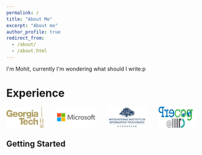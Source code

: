 ```yaml
---
permalink: /
title: "About Me"
excerpt: "About me"
author_profile: true
redirect_from: 
  - /about/
  - /about.html
---
```


I'm Mohit, currently I'm wondering what should I write:p

Experience
======

<div style="display: flex; justify-content:space-between;">
<img src="/images/gt_logo.png" alt="Markdown Monster icon" style="max-width:20%; height:auto;"/>
<img src="/images/ms_logo.png" alt="Markdown Monster icon" style="max-width:20%; height:auto;"/>
<img src="/images/iiit_logo.png" alt="Markdown Monster icon" style="max-width:20%; height:auto;"/>
<img src="/images/precog_logo.png" alt="Markdown Monster icon" style="max-width:20%; height:auto;"/>
</div>


Getting Started
------


